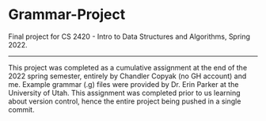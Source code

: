 # Grammar-Project
 Final project for CS 2420 - Intro to Data Structures and Algorithms, Spring 2022.
 
 ---
 
This project was completed as a cumulative assignment at the end of the 2022 spring semester, entirely by Chandler Copyak (no GH account) and me. Example grammar (.g) files were provided by Dr. Erin Parker at the University of Utah. This assignment was completed prior to us learning about version control, hence the entire project being pushed in a single commit.
